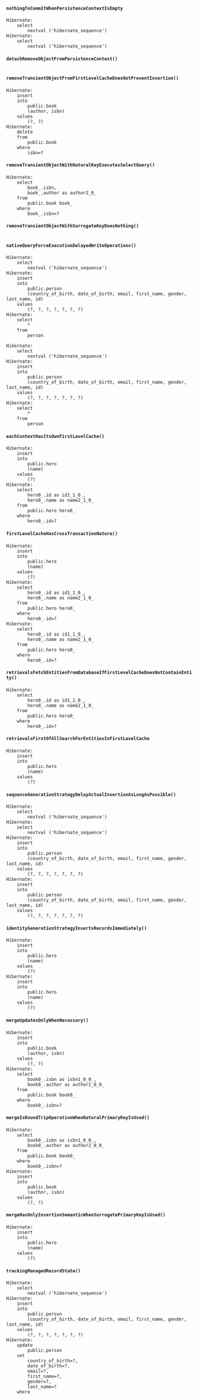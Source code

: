 #### `nothingToCommitWhenPersistenceContextIsEmpty`
```shell script
Hibernate: 
    select
        nextval ('hibernate_sequence')
Hibernate: 
    select
        nextval ('hibernate_sequence')
```

#### `detachRemoveObjectFromPersistenceContext()`
```shell script

```

#### `removeTransientObjectFromFirstLevelCacheDoesNotPreventInsertion()`
```shell script
Hibernate: 
    insert 
    into
        public.book
        (author, isbn) 
    values
        (?, ?)
Hibernate: 
    delete 
    from
        public.book 
    where
        isbn=?
```

#### `removeTransientObjectWithNaturalKeyExecutesSelectQuery()`
```shell script
Hibernate: 
    select
        book_.isbn,
        book_.author as author2_0_ 
    from
        public.book book_ 
    where
        book_.isbn=?
```

#### `removeTransientObjectWithSurrogateKeyDoesNothing()`
```shell script
```

#### `nativeQueryForceExecutionDelayedWriteOperations()`
```shell script
Hibernate: 
    select
        nextval ('hibernate_sequence')
Hibernate: 
    insert 
    into
        public.person
        (country_of_birth, date_of_birth, email, first_name, gender, last_name, id) 
    values
        (?, ?, ?, ?, ?, ?, ?)
Hibernate: 
    select
        * 
    from
        person

Hibernate: 
    select
        nextval ('hibernate_sequence')
Hibernate: 
    insert 
    into
        public.person
        (country_of_birth, date_of_birth, email, first_name, gender, last_name, id) 
    values
        (?, ?, ?, ?, ?, ?, ?)
Hibernate: 
    select
        * 
    from
        person
```

#### `eachContextHasItsOwnFirstLevelCache()`
```shell script
Hibernate: 
    insert 
    into
        public.hero
        (name) 
    values
        (?)
Hibernate: 
    select
        hero0_.id as id1_1_0_,
        hero0_.name as name2_1_0_ 
    from
        public.hero hero0_ 
    where
        hero0_.id=?
```

#### `firstLevelCacheHasCrossTransactionNature()`
```shell script
Hibernate:
    insert
    into
        public.hero
        (name)
    values
        (?)
Hibernate:
    select
        hero0_.id as id1_1_0_,
        hero0_.name as name2_1_0_
    from
        public.hero hero0_
    where
        hero0_.id=?
Hibernate:
    select
        hero0_.id as id1_1_0_,
        hero0_.name as name2_1_0_
    from
        public.hero hero0_
    where
        hero0_.id=?

```

#### `retrievalsFetchEntitiesFromDatabaseIfFirstLevelCacheDoesNotContainEntity()`
```shell script
Hibernate:
    select
        hero0_.id as id1_1_0_,
        hero0_.name as name2_1_0_
    from
        public.hero hero0_
    where
        hero0_.id=?
```

#### `retrievalsFirstOfAllSearchForEntitiesInFirstLevelCache`
```shell script
Hibernate:
    insert
    into
        public.hero
        (name)
    values
        (?)
```

#### `sequenceGenerationStrategyDelayActualInsertionAsLongAsPossible()`
```shell script
Hibernate:
    select
        nextval ('hibernate_sequence')
Hibernate:
    select
        nextval ('hibernate_sequence')
Hibernate:
    insert
    into
        public.person
        (country_of_birth, date_of_birth, email, first_name, gender, last_name, id)
    values
        (?, ?, ?, ?, ?, ?, ?)
Hibernate:
    insert
    into
        public.person
        (country_of_birth, date_of_birth, email, first_name, gender, last_name, id)
    values
        (?, ?, ?, ?, ?, ?, ?)
```

#### `identityGenerationStrategyInsertsRecordsImmediately()`
```shell script
Hibernate:
    insert
    into
        public.hero
        (name)
    values
        (?)
Hibernate:
    insert
    into
        public.hero
        (name)
    values
        (?)
```

#### `mergeUpdatesOnlyWhenNecessary()`
```shell script
Hibernate:
    insert
    into
        public.book
        (author, isbn)
    values
        (?, ?)
Hibernate:
    select
        book0_.isbn as isbn1_0_0_,
        book0_.author as author2_0_0_
    from
        public.book book0_
    where
        book0_.isbn=?
```

#### `mergeIsRoundTripOperationWhenNaturalPrimaryKeyIsUsed()`

```shell script
Hibernate:
    select
        book0_.isbn as isbn1_0_0_,
        book0_.author as author2_0_0_
    from
        public.book book0_
    where
        book0_.isbn=?
Hibernate:
    insert
    into
        public.book
        (author, isbn)
    values
        (?, ?)
```

#### `mergeHasOnlyInsertionSemanticWhenSurrogatePrimaryKeyIsUsed()`
```shell script
Hibernate:
    insert
    into
        public.hero
        (name)
    values
        (?)
```

#### `trackingManagedRecordState()`

```shell script
Hibernate:
    select
        nextval ('hibernate_sequence')
Hibernate:
    insert
    into
        public.person
        (country_of_birth, date_of_birth, email, first_name, gender, last_name, id)
    values
        (?, ?, ?, ?, ?, ?, ?)
Hibernate:
    update
        public.person
    set
        country_of_birth=?,
        date_of_birth=?,
        email=?,
        first_name=?,
        gender=?,
        last_name=?
    where



